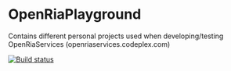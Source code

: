 # OpenRiaPlayground
Contains different personal projects used when developing/testing OpenRiaServices (openriaservices.codeplex.com)


[![Build status](https://ci.appveyor.com/api/projects/status/ullc4amnx6exgqj8?svg=true)](https://ci.appveyor.com/project/Daniel-Svensson/openriaplayground)
